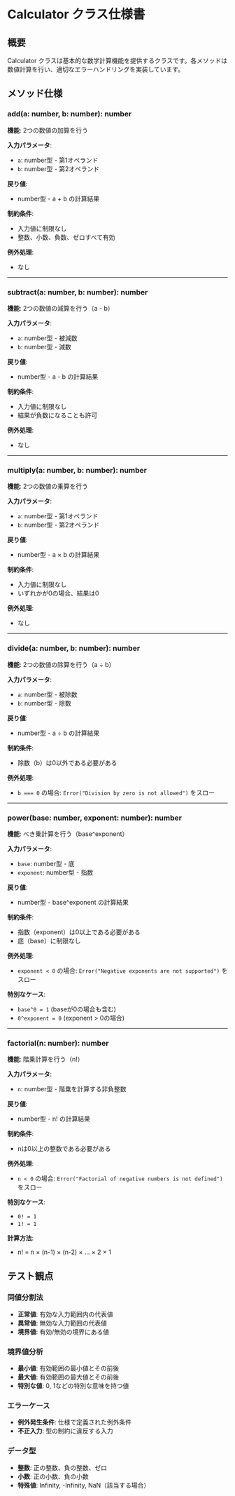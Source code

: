 # Calculator クラス仕様書

## 概要
Calculator クラスは基本的な数学計算機能を提供するクラスです。各メソッドは数値計算を行い、適切なエラーハンドリングを実装しています。

## メソッド仕様

### add(a: number, b: number): number
**機能**: 2つの数値の加算を行う

**入力パラメータ**:
- `a`: number型 - 第1オペランド
- `b`: number型 - 第2オペランド

**戻り値**: 
- number型 - a + b の計算結果

**制約条件**:
- 入力値に制限なし
- 整数、小数、負数、ゼロすべて有効

**例外処理**:
- なし

---

### subtract(a: number, b: number): number
**機能**: 2つの数値の減算を行う（a - b）

**入力パラメータ**:
- `a`: number型 - 被減数
- `b`: number型 - 減数

**戻り値**: 
- number型 - a - b の計算結果

**制約条件**:
- 入力値に制限なし
- 結果が負数になることも許可

**例外処理**:
- なし

---

### multiply(a: number, b: number): number
**機能**: 2つの数値の乗算を行う

**入力パラメータ**:
- `a`: number型 - 第1オペランド
- `b`: number型 - 第2オペランド

**戻り値**: 
- number型 - a × b の計算結果

**制約条件**:
- 入力値に制限なし
- いずれかが0の場合、結果は0

**例外処理**:
- なし

---

### divide(a: number, b: number): number
**機能**: 2つの数値の除算を行う（a ÷ b）

**入力パラメータ**:
- `a`: number型 - 被除数
- `b`: number型 - 除数

**戻り値**: 
- number型 - a ÷ b の計算結果

**制約条件**:
- 除数（b）は0以外である必要がある

**例外処理**:
- `b === 0` の場合: `Error("Division by zero is not allowed")` をスロー

---

### power(base: number, exponent: number): number
**機能**: べき乗計算を行う（base^exponent）

**入力パラメータ**:
- `base`: number型 - 底
- `exponent`: number型 - 指数

**戻り値**: 
- number型 - base^exponent の計算結果

**制約条件**:
- 指数（exponent）は0以上である必要がある
- 底（base）に制限なし

**例外処理**:
- `exponent < 0` の場合: `Error("Negative exponents are not supported")` をスロー

**特別なケース**:
- `base^0 = 1` (baseが0の場合も含む)
- `0^exponent = 0` (exponent > 0の場合)

---

### factorial(n: number): number
**機能**: 階乗計算を行う（n!）

**入力パラメータ**:
- `n`: number型 - 階乗を計算する非負整数

**戻り値**: 
- number型 - n! の計算結果

**制約条件**:
- nは0以上の整数である必要がある

**例外処理**:
- `n < 0` の場合: `Error("Factorial of negative numbers is not defined")` をスロー

**特別なケース**:
- `0! = 1`
- `1! = 1`

**計算方法**:
- n! = n × (n-1) × (n-2) × ... × 2 × 1

## テスト観点

### 同値分割法
- **正常値**: 有効な入力範囲内の代表値
- **異常値**: 無効な入力範囲の代表値
- **境界値**: 有効/無効の境界にある値

### 境界値分析
- **最小値**: 有効範囲の最小値とその前後
- **最大値**: 有効範囲の最大値とその前後
- **特別な値**: 0, 1などの特別な意味を持つ値

### エラーケース
- **例外発生条件**: 仕様で定義された例外条件
- **不正入力**: 型の制約に違反する入力

### データ型
- **整数**: 正の整数、負の整数、ゼロ
- **小数**: 正の小数、負の小数
- **特殊値**: Infinity, -Infinity, NaN（該当する場合）
